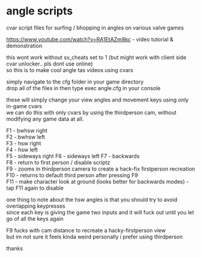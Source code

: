 # angle scripts  
cvar script files for surfing / bhopping in angles on various valve games  
 
https://www.youtube.com/watch?v=RA1EtAZm8kc - video tutorial & demonstration   
 
this wont work without sv_cheats set to 1 (but might work with client side cvar unlocker.. pls dont use online)  
so this is to make cool angle tas videos using cvars  
  
simply navigate to the cfg folder in your game directory   
drop all of the files in then type exec angle.cfg in your console  
  
these will simply change your view angles and movement keys using only in-game cvars  
we can do this with only cvars by using the thirdperson cam, without modifying any game data at all.  
  
F1 - bwhsw right  
F2 - bwhsw left  
F3 - hsw right  
F4 - hsw left  
F5 - sideways right
F6 - sideways left
F7 - backwards  
F8 - return to first person / disable scriptz  
F9 - zooms in thirdperson camera to create a hack-fix firstperson recreation  
F10 - returns to default third person after pressing F9  
F11 - make character look at ground (looks better for backwards modes) - tap F11 again to disable  
  
one thing to note about the hsw angles is that you should try to avoid overlapping keypresses  
since each key is giving the game two inputs and it will fuck out until you let go of all the keys again  
  
F9 fucks with cam distance to recreate a hacky-firstperson view  
but im not sure it feels kinda weird personally i prefer using thirdperson  
  
thanks
